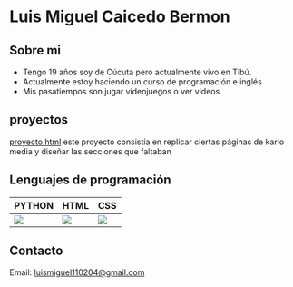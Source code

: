 # Luis Miguel Caicedo Bermon

## Sobre mi
- Tengo 19 años soy de Cúcuta pero actualmente vivo en Tibú.
- Actualmente estoy haciendo un curso de programación e inglés
- Mis pasatiempos son jugar videojuegos o ver videos

## proyectos
[proyecto html](https://github.com/Luis-Miguel-Caicedo-Bermon/PROYECTO-FILTRO_LassoLizcanoValerieMichel_CaicedoBermonLuisMiguel.git)
este proyecto consistía en replicar ciertas páginas de kario media y diseñar las secciones que faltaban

## Lenguajes de programación
|PYTHON|HTML|CSS|
|--|--|--|
|![](https://img.shields.io/badge/Python-FFD43B?style=for-the-badge&logo=python&logoColor=blue)|![](https://img.shields.io/badge/HTML5-E34F26?style=for-the-badge&logo=html5&logoColor=white)|![](https://img.shields.io/badge/CSS3-1572B6?style=for-the-badge&logo=css3&logoColor=white)|

## Contacto
Email: luismiguel110204@gmail.com
